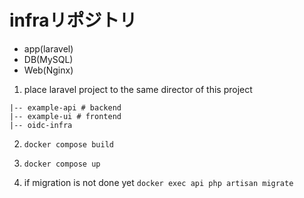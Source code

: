 # infraリポジトリ
- app(laravel)
- DB(MySQL)
- Web(Nginx)

1. place laravel project to the same director of this project

```
|-- example-api # backend
|-- example-ui # frontend
|-- oidc-infra
```

2. `docker compose build`

3. `docker compose up`


4. if migration is not done yet `docker exec api php artisan migrate`
